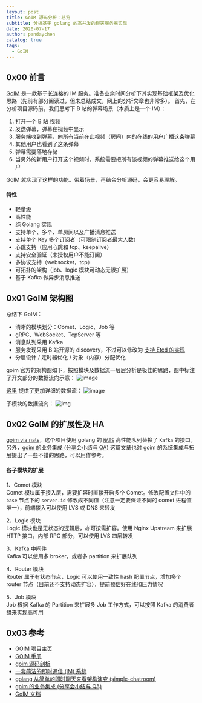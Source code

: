 ```yaml
---
layout: post
title: GoIM 源码分析：总览
subtitle: 分析基于 golang 的高并发的聊天服务器实现
date: 2020-07-17
author: pandaychen
catalog: true
tags:
  - GoIM
---
```


## 0x00 前言

[GoIM](https://github.com/Terry-Mao/goim) 是一款基于长连接的 IM 服务。准备业余时间分析下其实现基础框架及优化思路（先前有部分阅读过，但未总结成文，网上的分析文章也非常多）。
首先，在分析项目源码前，我们思考下 B 站的弹幕场景（本质上是一个 IM）：

1.  打开一个 B 站 [视频](https://www.bilibili.com/video/BV1YK4y1s7UA?spm_id_from=333.851.b_7265706f7274466972737431.8)
2.  发送弹幕，弹幕在视频中显示
3.  服务端收到弹幕，向所有当前在此视频（房间）内的在线的用户广播这条弹幕
4.  其他用户也看到了这条弹幕
5.  弹幕需要落地存储
6.  当另外的新用户打开这个视频时，系统需要把所有该视频的弹幕推送给这个用户

GoIM 就实现了这样的功能。带着场景，再结合分析源码，会更容易理解。

#### 特性

- 轻量级
- 高性能
- 纯 Golang 实现
- 支持单个、多个、单房间以及广播消息推送
- 支持单个 Key 多个订阅者（可限制订阅者最大人数）
- 心跳支持（应用心跳和 tcp、keepalive）
- 支持安全验证（未授权用户不能订阅）
- 多协议支持（websocket，tcp）
- 可拓扑的架构（job、logic 模块可动态无限扩展）
- 基于 Kafka 做异步消息推送

## 0x01 GoIM 架构图

总结下 GoIM：

- 清晰的模块划分：Comet、Logic、Job 等
- gRPC、WebSocket、TcpServer 等
- 消息队列采用 Kafka
- 服务发现采用 B 站开源的 discovery，不过可以修改为 [支持 Etcd 的实现](https://github.com/Terry-Mao/goim/issues/251)
- 分层设计 / 定时器优化 / 对象（内存）分配优化

goim 官方的架构图如下，按照模块及数据流一层层分析是极佳的思路，图中标注了开文部分的数据流向示意：
![image](https://raw.githubusercontent.com/pandaychen/pandaychen.github.io/master/blog_img/2022/goim/goim1-arch.png)

[这里](https://juejin.im/post/5cbb9e68e51d456e51614aab) 提供了更加详细的数据流：
![image](https://raw.githubusercontent.com/pandaychen/pandaychen.github.io/master/blog_img/2022/goim/goim2-arch.png)

子模块的数据流向：
![img](https://raw.githubusercontent.com/pandaychen/pandaychen.github.io/master/blog_img/2022/goim/goim3-arch.png)

## 0x02 GoIM 的扩展性及 HA

[goim via nats](https://github.com/tsingson/ex-goim)，这个项目使用 golang 的 [`NATS`](https://github.com/nats-io/nats-server) 高性能队列替换了 `Kafka` 的接口。另外，[goim 的业务集成 (分享会小结与 QA)](https://juejin.im/post/5cf27f8ee51d45775e33f50c) 这篇文章也对 goim 的系统集成与拓展提出了一些不错的思路，可以用作参考。

#### 各子模块的扩展

1、Comet 模块 <br>
Comet 模块属于接入层，需要扩容时直接开启多个 Comet。修改配置文件中的 `base` 节点下的 `server.id` 修改成不同值（注意一定要保证不同的 comet 进程值唯一），前端接入可以使用 LVS 或 DNS 来转发

2、Logic 模块 <br>
Logic 模块也是无状态的逻辑层，亦可按需扩容。使用 Nginx Upstream 来扩展 HTTP 接口，内部 RPC 部分，可以使用 LVS 四层转发

3、Kafka 中间件 <br>
Kafka 可以使用多 broker，或者多 partition 来扩展队列

4、Router 模块 <br>
Router 属于有状态节点，Logic 可以使用一致性 hash 配置节点，增加多个 router 节点（目前还不支持动态扩容），提前预估好在线和压力情况

5、Job 模块 <br>
Job 根据 Kafka 的 Partition 来扩展多 Job 工作方式，可以按照 Kafka 的消费者组来实现高可用

## 0x03 参考

- [GOIM 项目主页](https://goim.io/)
- [GOIM 手册](https://goim.io/tutorials/)
- [goim 源码剖析](https://laohanlinux.github.io/2016/12/22/goim%E6%BA%90%E7%A0%81%E5%89%96%E6%9E%90/)
- [一套简洁的即时通信 (IM) 系统](https://alexstocks.github.io/html/im.html)
- [golang 从简单的即时聊天来看架构演变 (simple-chatroom)](https://github.com/LinkinStars/simple-chatroom)
- [goim 的业务集成 (分享会小结与 QA)](https://juejin.im/post/5cf27f8ee51d45775e33f50c)
- [GoIM 文档](https://raw.githubusercontent.com/Terry-Mao/goim/master/README_cn.md)
